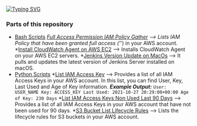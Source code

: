 [![Typing SVG](https://readme-typing-svg.herokuapp.com?color=%23F79F6E&lines=Python+%26+Bash+Scripts)](https://git.io/typing-svg)

### Parts of this repository ###

* [Bash Scripts](https://github.com/elif-apaydin/scripts/tree/main/bash-scripts)
    *[Full Access Permission IAM Policy Gather](https://github.com/elif-apaydin/scripts/blob/main/bash-scripts/full-access-iam-policy-gather.sh) 
--> Lists IAM Policy that have been granted full access ('*') in your AWS account.
    *[Install CloudWatch Agent on AWS EC2](https://github.com/elif-apaydin/scripts/blob/main/bash-scripts/install-cloudwatch-agent.sh) 
--> Installs CloudWatch Agent on your AWS EC2 servers.
    *[Jenkins Version Update on MacOs](https://github.com/elif-apaydin/scripts/blob/main/bash-scripts/jenkins-update-macos.sh)
--> It pulls and updates the latest version of Jenkins Server installed on macOS.
* [Python Scripts](https://github.com/elif-apaydin/scripts/tree/main/python-scripts)
    *[List IAM Access Key](https://github.com/elif-apaydin/scripts/blob/main/python-scripts/list-iam-access-key.py)
--> Provides a list of all IAM Access Keys in your AWS account. In this list, you can find User, Key, Last Used and Age of Key information.
***Example Output:*** 
``` User: USER_NAME Key: ACCESS_KEY Last Used: 2021-10-27 20:29:00+00:00 Age of Key: 230 Days ```
    *[List IAM Access Keys Non Used Last 90 Days](https://github.com/elif-apaydin/scripts/blob/main/python-scripts/list-iam-access-keys-non-used-last90day.py)
--> Provides a list of all IAM Access Keys in your AWS account that have not been used for 90 days.
    *[S3 Bucket List Lifecycle Rules](https://github.com/elif-apaydin/scripts/blob/main/python-scripts/s3_bucket_list_lifecycle_rules.py)
--> Lists the lifecycle rules for S3 buckets in your AWS account.